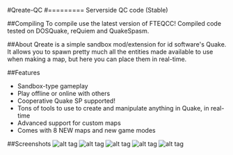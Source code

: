 #Qreate-QC
#=========
Serverside QC code (Stable)

##Compiling
To compile use the latest version of FTEQCC!
Compiled code tested on DOSQuake, reQuiem and QuakeSpasm.

##About
Qreate is a simple sandbox mod/extension for id software's Quake.
It allows you to spawn pretty much all the entities made
available to use when making a map, but here you can place them
in real-time.

##Features
* Sandbox-type gameplay
* Play offline or online with others
* Cooperative Quake SP supported!
* Tons of tools to use to create and manipulate anything in Quake, in real-time
* Advanced support for custom maps
* Comes with 8 NEW maps and new game modes

##Screenshots
![alt tag](http://euksy.oldtimes-software.com/files/Quake/qreate02.gif)
![alt tag](http://euksy.oldtimes-software.com/files/Quake/quake00.gif)
![alt tag](http://euksy.oldtimes-software.com/files/Quake/quake01.gif)
![alt tag](http://euksy.oldtimes-software.com/files/Quake/quake02.gif)
![alt tag](http://euksy.oldtimes-software.com/files/Quake/quake04.gif)